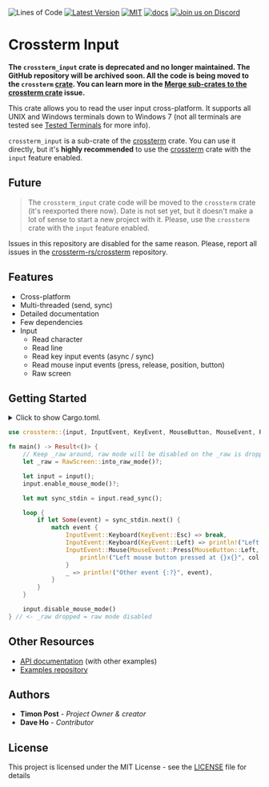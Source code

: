 ![Lines of Code][s7] [![Latest Version][s1]][l1] [![MIT][s2]][l2] [![docs][s3]][l3]  [![Join us on Discord][s5]][l5]

# Crossterm Input

**The `crossterm_input` crate is deprecated and no longer maintained. The GitHub repository will
be archived soon. All the code is being moved to the `crossterm`
[crate](https://github.com/crossterm-rs/crossterm). You can learn more in the
[Merge sub-crates to the crossterm crate](https://github.com/crossterm-rs/crossterm/issues/265)
issue.**

This crate allows you to read the user input cross-platform. 
It supports all UNIX and Windows terminals down to Windows 7 (not all terminals are tested
see [Tested Terminals](https://github.com/crossterm-rs/crossterm/blob/master/README.md#tested-terminals) for more info).

`crossterm_input` is a sub-crate of the [crossterm](https://crates.io/crates/crossterm) crate. You can use it
directly, but it's **highly recommended** to use the [crossterm](https://crates.io/crates/crossterm) crate with
the `input` feature enabled.

## Future

> The `crossterm_input` crate code will be moved to the `crossterm` crate (it's reexported there now).
> Date is not set yet, but it doesn't make a lot of sense to start a new project with it. Please, use
> the `crossterm` crate with the `input` feature enabled.

Issues in this repository are disabled for the same reason. Please, report all issues in the
[crossterm-rs/crossterm](https://github.com/crossterm-rs/crossterm/issues) repository.

## Features

- Cross-platform
- Multi-threaded (send, sync)
- Detailed documentation
- Few dependencies
- Input
  - Read character
  - Read line
  - Read key input events (async / sync)
  - Read mouse input events (press, release, position, button)
  - Raw screen

## Getting Started

<details>
<summary>
Click to show Cargo.toml.
</summary>

```toml
[dependencies]
# All crossterm features are enabled by default.
crossterm = "0.11"
```

</details>
<p></p>

```rust
use crossterm::{input, InputEvent, KeyEvent, MouseButton, MouseEvent, RawScreen, Result};

fn main() -> Result<()> {
    // Keep _raw around, raw mode will be disabled on the _raw is dropped
    let _raw = RawScreen::into_raw_mode()?;

    let input = input();
    input.enable_mouse_mode()?;

    let mut sync_stdin = input.read_sync();

    loop {
        if let Some(event) = sync_stdin.next() {
            match event {
                InputEvent::Keyboard(KeyEvent::Esc) => break,
                InputEvent::Keyboard(KeyEvent::Left) => println!("Left arrow"),
                InputEvent::Mouse(MouseEvent::Press(MouseButton::Left, col, row)) => {
                    println!("Left mouse button pressed at {}x{}", col, row);
                }
                _ => println!("Other event {:?}", event),
            }
        }
    }

    input.disable_mouse_mode()
} // <- _raw dropped = raw mode disabled
```

## Other Resources

- [API documentation](https://docs.rs/crossterm_input/) (with other examples)
- [Examples repository](https://github.com/crossterm-rs/examples)

## Authors

* **Timon Post** - *Project Owner & creator*
* **Dave Ho** - *Contributor*

## License

This project is licensed under the MIT License - see the [LICENSE](./LICENSE) file for details

[s1]: https://img.shields.io/crates/v/crossterm_input.svg
[l1]: https://crates.io/crates/crossterm_input

[s2]: https://img.shields.io/badge/license-MIT-blue.svg
[l2]: ./LICENSE

[s3]: https://docs.rs/crossterm_input/badge.svg
[l3]: https://docs.rs/crossterm_input/

[s5]: https://img.shields.io/discord/560857607196377088.svg?logo=discord
[l5]: https://discord.gg/K4nyTDB

[s7]: https://travis-ci.org/crossterm-rs/crossterm.svg?branch=master
